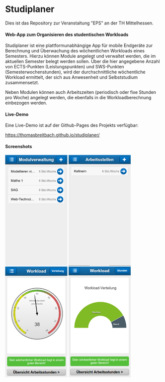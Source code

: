 Studiplaner
===========

Dies ist das Repository zur Veranstaltung "EPS" an der TH Mittelhessen.

#### Web-App zum Organisieren des studentischen Workloads

Studiplaner ist eine plattformunabhängige App für mobile Endgeräte zur Berechnung und Überwachung des
wöchentlichen Workloads eines Semesters. Hierzu können Module angelegt und verwaltet werden, die im
aktuellen Semester belegt werden sollen. Über die hier angegebene Anzahl von ECTS-Punkten (Leistungspunkten)
und SWS-Punkten (Semesterwochenstunden), wird der durchschnittliche wöchentliche Workload ermittelt, der sich
aus Anwesenheit und Selbststudium zusammensetzt.

Neben Modulen können auch Arbeitszeiten (periodisch oder fixe Stunden pro Woche) angelegt werden, die ebenfalls in
die Workloadberechnung einbezogen werden.

#### Live-Demo

Eine Live-Demo ist auf der Github-Pages des Projekts verfügbar:

https://thomasbreitbach.github.io/studiplaner/

#### Screenshots
![Modulverwaltung](https://github.com/thomasbreitbach/studiplaner/blob/master/screenshots/modulverwaltung.png)
![Nebenjobs](https://github.com/thomasbreitbach/studiplaner/blob/master/screenshots/jobs.png)
![durchschnittlicher wöchentlicher Workload](https://github.com/thomasbreitbach/studiplaner/blob/master/screenshots/workload.png)
![Workload-Verteilung](https://github.com/thomasbreitbach/studiplaner/blob/master/screenshots/workload-verteilung.png)

